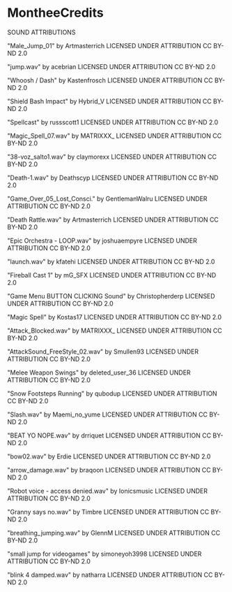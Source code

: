 # MontheeCredits

SOUND ATTRIBUTIONS

"Male_Jump_01" by Artmasterrich
LICENSED UNDER ATTRIBUTION CC BY-ND 2.0

"jump.wav" by acebrian
LICENSED UNDER ATTRIBUTION CC BY-ND 2.0

"Whoosh / Dash" by Kastenfrosch
LICENSED UNDER ATTRIBUTION CC BY-ND 2.0

"Shield Bash Impact" by Hybrid_V
LICENSED UNDER ATTRIBUTION CC BY-ND 2.0

"Spellcast" by russscott1
LICENSED UNDER ATTRIBUTION CC BY-ND 2.0

"Magic_Spell_07.wav" by MATRIXXX_
LICENSED UNDER ATTRIBUTION CC BY-ND 2.0

"38-voz_salto1.wav" by claymorexx
LICENSED UNDER ATTRIBUTION CC BY-ND 2.0

"Death-1.wav" by Deathscyp
LICENSED UNDER ATTRIBUTION CC BY-ND 2.0

"Game_Over_05_Lost_Consci." by GentlemanWalru
LICENSED UNDER ATTRIBUTION CC BY-ND 2.0

"Death Rattle.wav" by Artmasterrich
LICENSED UNDER ATTRIBUTION CC BY-ND 2.0

"Epic Orchestra - LOOP.wav" by joshuaempyre
LICENSED UNDER ATTRIBUTION CC BY-ND 2.0

"launch.wav" by kfatehi
LICENSED UNDER ATTRIBUTION CC BY-ND 2.0

"Fireball Cast 1" by mG_SFX
LICENSED UNDER ATTRIBUTION CC BY-ND 2.0

"Game Menu BUTTON CLICKING Sound" by Christopherderp
LICENSED UNDER ATTRIBUTION CC BY-ND 2.0

"Magic Spell" by Kostas17
LICENSED UNDER ATTRIBUTION CC BY-ND 2.0

"Attack_Blocked.wav" by MATRIXXX_
LICENSED UNDER ATTRIBUTION CC BY-ND 2.0

"AttackSound_FreeStyle_02.wav" by Smullen93
LICENSED UNDER ATTRIBUTION CC BY-ND 2.0

"Melee Weapon Swings" by deleted_user_36
LICENSED UNDER ATTRIBUTION CC BY-ND 2.0

"Snow Footsteps Running" by qubodup
LICENSED UNDER ATTRIBUTION CC BY-ND 2.0

"Slash.wav" by Maemi_no_yume
LICENSED UNDER ATTRIBUTION CC BY-ND 2.0

"BEAT YO NOPE.wav" by drriquet
LICENSED UNDER ATTRIBUTION CC BY-ND 2.0

"bow02.wav" by Erdie
LICENSED UNDER ATTRIBUTION CC BY-ND 2.0

"arrow_damage.wav" by braqoon
LICENSED UNDER ATTRIBUTION CC BY-ND 2.0

"Robot voice - access denied.wav" by Ionicsmusic
LICENSED UNDER ATTRIBUTION CC BY-ND 2.0

"Granny says no.wav" by Timbre
LICENSED UNDER ATTRIBUTION CC BY-ND 2.0

"breathing_jumping.wav" by GlennM
LICENSED UNDER ATTRIBUTION CC BY-ND 2.0

"small jump for videogames" by simoneyoh3998
LICENSED UNDER ATTRIBUTION CC BY-ND 2.0

"blink 4 damped.wav" by natharra
LICENSED UNDER ATTRIBUTION CC BY-ND 2.0

